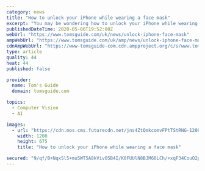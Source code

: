 ```yaml
---
category: news
title: "How to unlock your iPhone while wearing a face mask"
excerpt: "You may be wondering how to unlock your iPhone while wearing a face mask, now that government health guidelines are recommending or even mandating that everyone wear one in public. While it may be difficult for iPhone's Face ID to work with masks,"
publishedDateTime: 2020-05-06T19:52:00Z
webUrl: "https://www.tomsguide.com/uk/news/unlock-iphone-face-mask"
ampWebUrl: "https://www.tomsguide.com/uk/amp/news/unlock-iphone-face-mask"
cdnAmpWebUrl: "https://www-tomsguide-com.cdn.ampproject.org/c/s/www.tomsguide.com/uk/amp/news/unlock-iphone-face-mask"
type: article
quality: 44
heat: 44
published: false

provider:
  name: Tom's Guide
  domain: tomsguide.com

topics:
  - Computer Vision
  - AI

images:
  - url: "https://cdn.mos.cms.futurecdn.net/jns4ZtQmkcomvFPtTStRNG-1200-80.jpg"
    width: 1200
    height: 675
    title: "How to unlock your iPhone while wearing a face mask"

secured: "9/qf/B+NqxSl5+mu5WT5A8kVivO5B4I/K0FUUlN8BJM60LCh/+xqF34CouO2pTRYoeZqGTAqUWL/CEiQLSDvRmzdJxPCc1GiGXUtMZAJ95jSTg0FqwZggKuA3WJkZtO2HPY4OCllj+3PMfAnr47Mw67L+S1OEArJLMC3c2loXpt/U2cHdfBP3vypl+/cFl8cANT2xOvJwZ2RcP5P1ZanQlElJ8/cAIOqt+npw1k51cVsyFLGHW8kz8spfWztsxiqI3g6Wou0G8qEsvTyojuXiLpb9vuEUoWuAtHUvesb1+Y54ejGMZ7BG6QUs+qOg51ONuqsJYKKP+BmZMt6FyEv8mV2pMdbyINrYL8Qs4RlWO938X6OmyrVseS+5nXOoWKH/BbCtkDrROiI4oi6d7xo+5+UK95Gwm/iejF1g49+Shopc02G8uANJT5V5fp56Q4kOOubMaFly1Q4fF77UG7pqdDP+zi8Zo6ZTWxg5Azt24A=;5H5yhGLZyt00ytzZ0mbjwg=="
---
```


